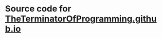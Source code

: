 # Source code for [TheTerminatorOfProgramming.github.io](https://TheTerminatorOfProgramming.github.io)

